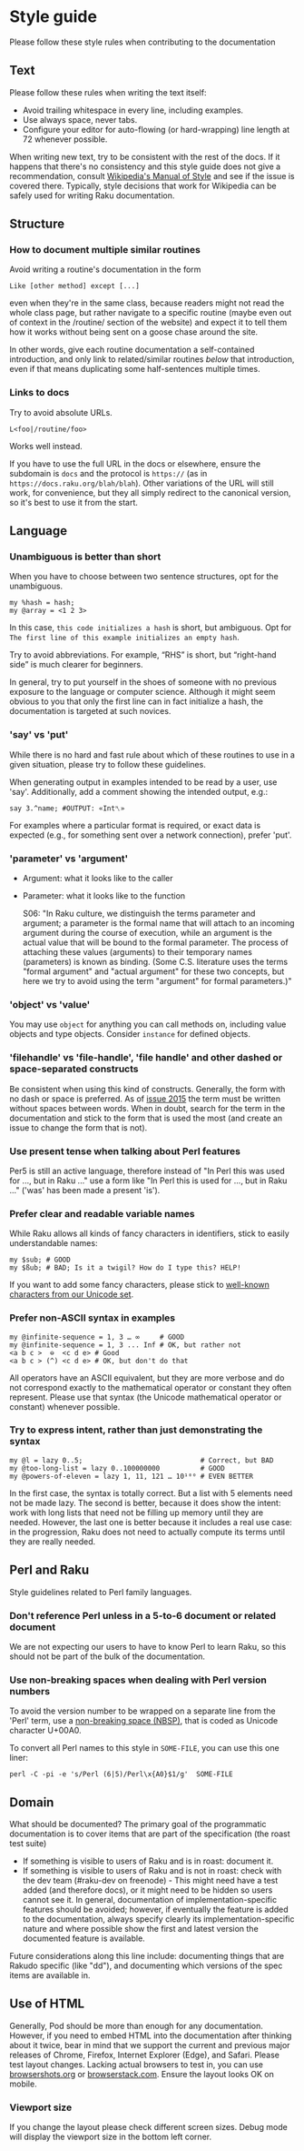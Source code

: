 # Style guide

Please follow these style rules when contributing to the documentation

## Text

Please follow these rules when writing the text itself:

* Avoid trailing whitespace in every line, including examples.
* Use always space, never tabs.
* Configure your editor for auto-flowing (or
hard-wrapping) line length at 72 whenever possible.

When writing new text, try to be consistent with the rest of the
docs. If it happens that there's no consistency and this style guide
does not give a recommendation, consult
[Wikipedia's Manual of Style](https://en.wikipedia.org/wiki/Wikipedia:Manual_of_Style)
and see if the issue is covered there. Typically, style decisions that
work for Wikipedia can be safely used for writing Raku documentation.

## Structure

### How to document multiple similar routines

Avoid writing a routine's documentation in the form

    Like [other method] except [...]

even when they're in the same class, because readers might not read
the whole class page, but rather navigate to a specific routine (maybe
even out of context in the /routine/ section of the website) and
expect it to tell them how it works without being sent on a goose
chase around the site.

In other words, give each routine documentation a self-contained
introduction, and only link to related/similar routines *below* that
introduction, even if that means duplicating some half-sentences
multiple times.

### Links to docs

Try to avoid absolute URLs.

    L<foo|/routine/foo>

Works well instead.

If you have to use the full URL in the docs or elsewhere, ensure the
subdomain is `docs` and the protocol is `https://` (as in
`https://docs.raku.org/blah/blah`). Other variations of the URL will
still work, for convenience, but they all simply redirect to the
canonical version, so it's best to use it from the start.

## Language

### Unambiguous is better than short

When you have to choose between two sentence structures, opt for the
unambiguous.

```
my %hash = hash;
my @array = <1 2 3>
```

In this case, `this code initializes a hash` is short, but
ambiguous. Opt for `The first line of this example initializes an
empty hash`.

Try to avoid abbreviations. For example, “RHS” is short, but
“right-hand side” is much clearer for beginners.

In general, try to put yourself in the shoes of someone with no
previous exposure to the language or computer science. Although it
might seem obvious to you that only the first line can in fact
initialize a hash, the documentation is targeted at such novices.

### 'say' vs 'put'

While there is no hard and fast rule about which of these routines to use
in a given situation, please try to follow these guidelines.

When generating output in examples intended to be read by a user, use 'say'.
Additionally, add a comment showing the intended output, e.g.:

    say 3.^name; #OUTPUT: «Int␤»

For examples where a particular format is required, or exact data is expected
(e.g., for something sent over a network connection), prefer 'put'.

### 'parameter' vs 'argument'

* Argument: what it looks like to the caller
* Parameter: what it looks like to the function

    S06: "In Raku culture, we distinguish the terms parameter and argument; a
    parameter is the formal name that will attach to an incoming argument
    during the course of execution, while an argument is the actual value that
    will be bound to the formal parameter. The process of attaching these
    values (arguments) to their temporary names (parameters) is known as
    binding. (Some C.S. literature uses the terms "formal argument" and "actual
    argument" for these two concepts, but here we try to avoid using the term
    "argument" for formal parameters.)"

### 'object' vs 'value'

You may use `object` for anything you can call methods on, including
value objects and type objects. Consider `instance` for defined
objects.

### 'filehandle' vs 'file-handle', 'file handle' and other dashed or space-separated constructs

Be consistent when using this kind of constructs. Generally, the form
with no dash or space is preferred.  As of
[issue 2015](https://github.com/Raku/doc/issues/2015) the term must
be written without spaces between words. When in doubt, search for the
term in the documentation and stick to the form that is used the most
(and create an issue to change the form that is not).

### Use present tense when talking about Perl features

Per5 is still an active language, therefore instead of "In Perl
this was used for ..., but in Raku ..."  use a form like "In Perl
this is used for ..., but in Raku ..."  ('was' has been made a
present 'is').

### Prefer clear and readable variable names

While Raku allows all kinds of fancy characters in identifiers,
stick to easily understandable names:

    my $sub; # GOOD
    my $ßub; # BAD; Is it a twigil? How do I type this? HELP!

If you want to add some fancy characters, please stick to
[well-known characters from our Unicode set](https://docs.raku.org/language/unicode_ascii).
### Prefer non-ASCII syntax in examples

    my @infinite-sequence = 1, 3 … ∞     # GOOD
    my @infinite-sequence = 1, 3 ... Inf # OK, but rather not
    <a b c >  ⊖  <c d e> # Good
    <a b c > (^) <c d e> # OK, but don't do that

All operators have an ASCII equivalent, but they are more verbose and
do not correspond exactly to the mathematical operator or constant
they often represent. Please use that syntax (the Unicode mathematical
operator or constant) whenever possible.

### Try to express intent, rather than just demonstrating the syntax

    my @l = lazy 0..5;                             # Correct, but BAD
    my @too-long-list = lazy 0..100000000          # GOOD
    my @powers-of-eleven = lazy 1, 11, 121 … 10¹⁰⁰ # EVEN BETTER

In the first case, the syntax is totally correct. But a list with 5
elements need not be made lazy. The second is better, because it does
show the intent: work with long lists that need not be filling up
memory until they are needed. However, the last one is better because
it includes a real use case: in the progression, Raku does not need
to actually compute its terms until they are really needed.

## Perl and Raku

Style guidelines related to Perl family languages.

### Don't reference Perl unless in a 5-to-6 document or related document

We are not expecting our users to have to know Perl to learn Raku,
so this should not be part of the bulk of the documentation.

### Use non-breaking spaces when dealing with Perl version numbers

To avoid the version number to be wrapped on a separate line from the
'Perl' term, use a
[non-breaking space (NBSP)](https://en.wikipedia.org/wiki/Non-breaking_space),
that is coded as Unicode character U+00A0.

To convert all Perl names to this style in `SOME-FILE`, you can use
this one liner:

    perl -C -pi -e 's/Perl (6|5)/Perl\x{A0}$1/g'  SOME-FILE

## Domain

What should be documented? The primary goal of the programmatic
documentation is to cover items that are part of the specification (the
roast test suite)

* If something is visible to users of Raku and is in roast: document it.
* If something is visible to users of Raku and is not in roast:
  check with the dev team (#raku-dev on freenode) - This might need
  have a test added (and therefore docs), or it might need to be
  hidden so users cannot see it. In general, documentation of
  implementation-specific features should be avoided; however, if
  eventually the feature is added to the documentation, always specify
  clearly its implementation-specific nature and where possible show
  the first and latest version the documented feature is available.

Future considerations along this line include: documenting things that
are Rakudo specific (like "dd"), and documenting which versions of the
spec items are available in.

## Use of HTML

Generally, Pod should be more than enough for any
documentation. However, if you need to embed HTML into the
documentation after thinking about it twice, bear in mind that we support
the current and previous major releases of Chrome, Firefox, Internet
Explorer (Edge), and Safari. Please test layout changes. Lacking
actual browsers to test in, you can use
[browsershots.org](http://browsershots.org) or
[browserstack.com](http://browserstack.com). Ensure the layout looks
OK on mobile.

### Viewport size

If you change the layout please check different screen sizes. Debug
mode will display the viewport size in the bottom left corner.
